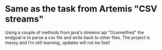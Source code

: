 # Same as the task from Artemis "CSV streams" 

Using a couple of methods from java's streams api "Ocamelified" the endgoal is to parse a csv file and write back to other files. The project is messy and I'm still learning, updates will not be fast! 
